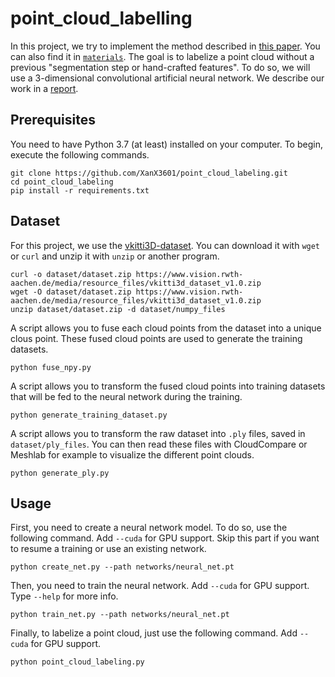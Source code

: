 # point_cloud_labelling

In this project, we try to implement the method described in [this paper](https://ieeexplore.ieee.org/abstract/document/7900038). You can also find it in [`materials`](materials/). The goal is to labelize a point cloud without a previous "segmentation step or hand-crafted features". To do so, we will use a 3-dimensional convolutional artificial neural network. We describe our work in a [report](materials/report/main.pdf).

## Prerequisites

You need to have Python 3.7 (at least) installed on your computer. To begin, execute the following commands.

```shell
git clone https://github.com/XanX3601/point_cloud_labeling.git
cd point_cloud_labeling
pip install -r requirements.txt
```

## Dataset

For this project, we use the [vkitti3D-dataset](https://github.com/VisualComputingInstitute/vkitti3D-dataset.git). You can download it with `wget` or `curl` and unzip it with `unzip` or another program.

```shell
curl -o dataset/dataset.zip https://www.vision.rwth-aachen.de/media/resource_files/vkitti3d_dataset_v1.0.zip
wget -O dataset/dataset.zip https://www.vision.rwth-aachen.de/media/resource_files/vkitti3d_dataset_v1.0.zip
unzip dataset/dataset.zip -d dataset/numpy_files
```

A script allows you to fuse each cloud points from the dataset into a unique clous point. These fused cloud points are used to generate the training datasets.

```shell
python fuse_npy.py
```

A script allows you to transform the fused cloud points into training datasets that will be fed to the neural network during the training.

```shell
python generate_training_dataset.py
```

A script allows you to transform the raw dataset into `.ply` files, saved in `dataset/ply_files`. You can then read these files with CloudCompare or Meshlab for example to visualize the different point clouds.

```shell
python generate_ply.py
```

## Usage

First, you need to create a neural network model. To do so, use the following command. Add `--cuda` for GPU support. Skip this part if you want to resume a training or use an existing network.

```shell
python create_net.py --path networks/neural_net.pt
```

Then, you need to train the neural network. Add `--cuda` for GPU support. Type `--help` for more info.

```shell
python train_net.py --path networks/neural_net.pt
```

Finally, to labelize a point cloud, just use the following command. Add `--cuda` for GPU support.

```shell
python point_cloud_labeling.py
```
